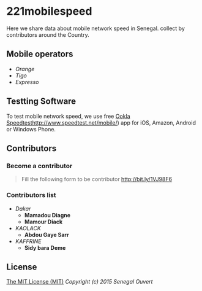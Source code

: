 # 221mobilespeed

Here we share data about mobile network speed in Senegal. collect by contributors around the Country.

## Mobile operators

* *Orange*
* *Tigo*
* *Expresso*

## Testting Software
To test mobile network speed, we use free [Ookla Speedtest](https://github.com/senegalouvert/221mobilespeed/blob/master/LICENSE)http://www.speedtest.net/mobile/) app for iOS, Amazon, Android or Windows Phone.

## Contributors

### Become a contributor

> Fill the following form to be contributor http://bit.ly/1VJ98F6

### Contributors list

* *Dakar*
	* **Mamadou Diagne**
	* **Mamour Diack**
* *KAOLACK*
	* **Abdou Gaye Sarr**
* *KAFFRINE*
	* **Sidy bara Deme**

## License
[The MIT License (MIT)](https://github.com/senegalouvert/221mobilespeed/blob/master/LICENSE)
*Copyright (c) 2015 Senegal Ouvert*